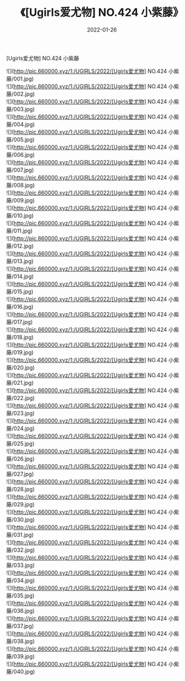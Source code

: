 ﻿---
layout: post
title:  《[Ugirls爱尤物] NO.424 小紫藤》
date:   2022-01-26
img: http://pic.660000.xyz/1:/UGIRLS/2022/[Ugirls爱尤物] NO.424 小紫藤/000.jpg
categories: [美女, 清纯, 唯美]
---

[Ugirls爱尤物] NO.424 小紫藤

 ![](http://pic.660000.xyz/1:/UGIRLS/2022/[Ugirls爱尤物] NO.424 小紫藤/001.jpg) <br>![](http://pic.660000.xyz/1:/UGIRLS/2022/[Ugirls爱尤物] NO.424 小紫藤/002.jpg) <br>![](http://pic.660000.xyz/1:/UGIRLS/2022/[Ugirls爱尤物] NO.424 小紫藤/003.jpg) <br>![](http://pic.660000.xyz/1:/UGIRLS/2022/[Ugirls爱尤物] NO.424 小紫藤/004.jpg) <br>![](http://pic.660000.xyz/1:/UGIRLS/2022/[Ugirls爱尤物] NO.424 小紫藤/005.jpg) <br>![](http://pic.660000.xyz/1:/UGIRLS/2022/[Ugirls爱尤物] NO.424 小紫藤/006.jpg) <br>![](http://pic.660000.xyz/1:/UGIRLS/2022/[Ugirls爱尤物] NO.424 小紫藤/007.jpg) <br>![](http://pic.660000.xyz/1:/UGIRLS/2022/[Ugirls爱尤物] NO.424 小紫藤/008.jpg) <br>![](http://pic.660000.xyz/1:/UGIRLS/2022/[Ugirls爱尤物] NO.424 小紫藤/009.jpg) <br>![](http://pic.660000.xyz/1:/UGIRLS/2022/[Ugirls爱尤物] NO.424 小紫藤/010.jpg) <br>![](http://pic.660000.xyz/1:/UGIRLS/2022/[Ugirls爱尤物] NO.424 小紫藤/011.jpg) <br>![](http://pic.660000.xyz/1:/UGIRLS/2022/[Ugirls爱尤物] NO.424 小紫藤/012.jpg) <br>![](http://pic.660000.xyz/1:/UGIRLS/2022/[Ugirls爱尤物] NO.424 小紫藤/013.jpg) <br>![](http://pic.660000.xyz/1:/UGIRLS/2022/[Ugirls爱尤物] NO.424 小紫藤/014.jpg) <br>![](http://pic.660000.xyz/1:/UGIRLS/2022/[Ugirls爱尤物] NO.424 小紫藤/015.jpg) <br>![](http://pic.660000.xyz/1:/UGIRLS/2022/[Ugirls爱尤物] NO.424 小紫藤/016.jpg) <br>![](http://pic.660000.xyz/1:/UGIRLS/2022/[Ugirls爱尤物] NO.424 小紫藤/017.jpg) <br>![](http://pic.660000.xyz/1:/UGIRLS/2022/[Ugirls爱尤物] NO.424 小紫藤/018.jpg) <br>![](http://pic.660000.xyz/1:/UGIRLS/2022/[Ugirls爱尤物] NO.424 小紫藤/019.jpg) <br>![](http://pic.660000.xyz/1:/UGIRLS/2022/[Ugirls爱尤物] NO.424 小紫藤/020.jpg) <br>![](http://pic.660000.xyz/1:/UGIRLS/2022/[Ugirls爱尤物] NO.424 小紫藤/021.jpg) <br>![](http://pic.660000.xyz/1:/UGIRLS/2022/[Ugirls爱尤物] NO.424 小紫藤/022.jpg) <br>![](http://pic.660000.xyz/1:/UGIRLS/2022/[Ugirls爱尤物] NO.424 小紫藤/023.jpg) <br>![](http://pic.660000.xyz/1:/UGIRLS/2022/[Ugirls爱尤物] NO.424 小紫藤/024.jpg) <br>![](http://pic.660000.xyz/1:/UGIRLS/2022/[Ugirls爱尤物] NO.424 小紫藤/025.jpg) <br>![](http://pic.660000.xyz/1:/UGIRLS/2022/[Ugirls爱尤物] NO.424 小紫藤/026.jpg) <br>![](http://pic.660000.xyz/1:/UGIRLS/2022/[Ugirls爱尤物] NO.424 小紫藤/027.jpg) <br>![](http://pic.660000.xyz/1:/UGIRLS/2022/[Ugirls爱尤物] NO.424 小紫藤/028.jpg) <br>![](http://pic.660000.xyz/1:/UGIRLS/2022/[Ugirls爱尤物] NO.424 小紫藤/029.jpg) <br>![](http://pic.660000.xyz/1:/UGIRLS/2022/[Ugirls爱尤物] NO.424 小紫藤/030.jpg) <br>![](http://pic.660000.xyz/1:/UGIRLS/2022/[Ugirls爱尤物] NO.424 小紫藤/031.jpg) <br>![](http://pic.660000.xyz/1:/UGIRLS/2022/[Ugirls爱尤物] NO.424 小紫藤/032.jpg) <br>![](http://pic.660000.xyz/1:/UGIRLS/2022/[Ugirls爱尤物] NO.424 小紫藤/033.jpg) <br>![](http://pic.660000.xyz/1:/UGIRLS/2022/[Ugirls爱尤物] NO.424 小紫藤/034.jpg) <br>![](http://pic.660000.xyz/1:/UGIRLS/2022/[Ugirls爱尤物] NO.424 小紫藤/035.jpg) <br>![](http://pic.660000.xyz/1:/UGIRLS/2022/[Ugirls爱尤物] NO.424 小紫藤/036.jpg) <br>![](http://pic.660000.xyz/1:/UGIRLS/2022/[Ugirls爱尤物] NO.424 小紫藤/037.jpg) <br>![](http://pic.660000.xyz/1:/UGIRLS/2022/[Ugirls爱尤物] NO.424 小紫藤/038.jpg) <br>![](http://pic.660000.xyz/1:/UGIRLS/2022/[Ugirls爱尤物] NO.424 小紫藤/039.jpg) <br>![](http://pic.660000.xyz/1:/UGIRLS/2022/[Ugirls爱尤物] NO.424 小紫藤/040.jpg) <br>
